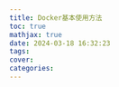 ```yaml
---
title: Docker基本使用方法
toc: true
mathjax: true
date: 2024-03-18 16:32:23
tags:
cover:
categories:
---
```

